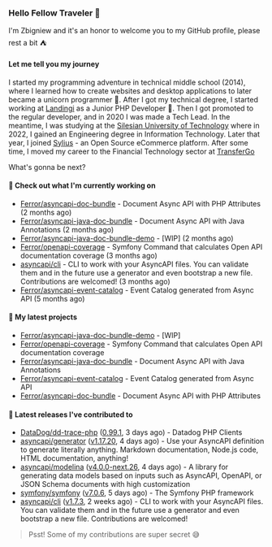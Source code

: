 ### Hello Fellow Traveler 👋

I'm Zbigniew and it's an honor to welcome you to my GitHub profile, please rest a bit ⛺️

#### Let me tell you my journey

I started my programming adventure in technical middle school (2014), where I learned how to create websites and desktop applications to later became a unicorn programmer 🦄. After I got my technical degree, I started working at [Landingi](https://github.com/landingi) as a Junior PHP Developer 🥇. Then I got promoted to the regular developer, and in 2020 I was made a Tech Lead. In the meantime, I was studying at the [Silesian University of Technology](https://www.polsl.pl/en/) where in 2022, I gained an Engineering degree in Information Technology. Later that year, I joined [Sylius](https://github.com/sylius) - an Open Source eCommerce platform. After some time, I moved my career to the Financial Technology sector at [TransferGo](https://github.com/transfergo)

What's gonna be next?

#### 👷 Check out what I'm currently working on

- [Ferror/asyncapi-doc-bundle](https://github.com/Ferror/asyncapi-doc-bundle) - Document Async API with PHP Attributes (2 months ago)
- [Ferror/asyncapi-java-doc-bundle](https://github.com/Ferror/asyncapi-java-doc-bundle) - Document Async API with Java Annotations (2 months ago)
- [Ferror/asyncapi-java-doc-bundle-demo](https://github.com/Ferror/asyncapi-java-doc-bundle-demo) - [WIP] (2 months ago)
- [Ferror/openapi-coverage](https://github.com/Ferror/openapi-coverage) - Symfony Command that calculates Open API documentation coverage (3 months ago)
- [asyncapi/cli](https://github.com/asyncapi/cli) - CLI to work with your AsyncAPI files. You can validate them and in the future use a generator and even bootstrap a new file. Contributions are welcomed! (3 months ago)
- [Ferror/asyncapi-event-catalog](https://github.com/Ferror/asyncapi-event-catalog) - Event Catalog generated from Async API (5 months ago)

#### 🌱 My latest projects

- [Ferror/asyncapi-java-doc-bundle-demo](https://github.com/Ferror/asyncapi-java-doc-bundle-demo) - [WIP]
- [Ferror/openapi-coverage](https://github.com/Ferror/openapi-coverage) - Symfony Command that calculates Open API documentation coverage
- [Ferror/asyncapi-java-doc-bundle](https://github.com/Ferror/asyncapi-java-doc-bundle) - Document Async API with Java Annotations
- [Ferror/asyncapi-event-catalog](https://github.com/Ferror/asyncapi-event-catalog) - Event Catalog generated from Async API
- [Ferror/asyncapi-doc-bundle](https://github.com/Ferror/asyncapi-doc-bundle) - Document Async API with PHP Attributes

#### 🔭 Latest releases I've contributed to

- [DataDog/dd-trace-php](https://github.com/DataDog/dd-trace-php) ([0.99.1](https://github.com/DataDog/dd-trace-php/releases/tag/0.99.1), 3 days ago) - Datadog PHP Clients
- [asyncapi/generator](https://github.com/asyncapi/generator) ([v1.17.20](https://github.com/asyncapi/generator/releases/tag/v1.17.20), 4 days ago) - Use your AsyncAPI definition to generate literally anything. Markdown documentation, Node.js code, HTML documentation, anything!
- [asyncapi/modelina](https://github.com/asyncapi/modelina) ([v4.0.0-next.26](https://github.com/asyncapi/modelina/releases/tag/v4.0.0-next.26), 4 days ago) - A library for generating data models based on inputs such as AsyncAPI, OpenAPI, or JSON Schema documents with high customization
- [symfony/symfony](https://github.com/symfony/symfony) ([v7.0.6](https://github.com/symfony/symfony/releases/tag/v7.0.6), 5 days ago) - The Symfony PHP framework
- [asyncapi/cli](https://github.com/asyncapi/cli) ([v1.7.3](https://github.com/asyncapi/cli/releases/tag/v1.7.3), 2 weeks ago) - CLI to work with your AsyncAPI files. You can validate them and in the future use a generator and even bootstrap a new file. Contributions are welcomed!

>
> Psst! Some of my contributions are super secret 😅
>
